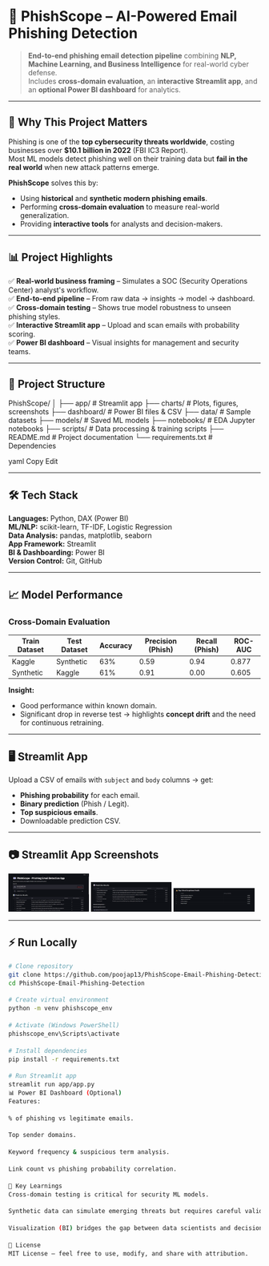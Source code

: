 # 📧 PhishScope – AI-Powered Email Phishing Detection

> **End-to-end phishing email detection pipeline** combining **NLP, Machine Learning, and Business Intelligence** for real-world cyber defense.  
> Includes **cross-domain evaluation**, an **interactive Streamlit app**, and an **optional Power BI dashboard** for analytics.

---

## 🚀 Why This Project Matters
Phishing is one of the **top cybersecurity threats worldwide**, costing businesses over **$10.1 billion in 2022** (FBI IC3 Report).  
Most ML models detect phishing well on their training data but **fail in the real world** when new attack patterns emerge.

**PhishScope** solves this by:
- Using **historical** and **synthetic modern phishing emails**.
- Performing **cross-domain evaluation** to measure real-world generalization.
- Providing **interactive tools** for analysts and decision-makers.

---

## 📊 Project Highlights
✅ **Real-world business framing** – Simulates a SOC (Security Operations Center) analyst's workflow.  
✅ **End-to-end pipeline** – From raw data → insights → model → dashboard.  
✅ **Cross-domain testing** – Shows true model robustness to unseen phishing styles.  
✅ **Interactive Streamlit app** – Upload and scan emails with probability scoring.  
✅ **Power BI dashboard** – Visual insights for management and security teams.

---

## 📂 Project Structure
PhishScope/
│
├── app/ # Streamlit app
├── charts/ # Plots, figures, screenshots
├── dashboard/ # Power BI files & CSV
├── data/ # Sample datasets
├── models/ # Saved ML models
├── notebooks/ # EDA Jupyter notebooks
├── scripts/ # Data processing & training scripts
├── README.md # Project documentation
└── requirements.txt # Dependencies

yaml
Copy
Edit

---

## 🛠 Tech Stack
**Languages:** Python, DAX (Power BI)  
**ML/NLP:** scikit-learn, TF-IDF, Logistic Regression  
**Data Analysis:** pandas, matplotlib, seaborn  
**App Framework:** Streamlit  
**BI & Dashboarding:** Power BI  
**Version Control:** Git, GitHub

---

## 📈 Model Performance

### **Cross-Domain Evaluation**
| Train Dataset   | Test Dataset    | Accuracy | Precision (Phish) | Recall (Phish) | ROC-AUC |
|-----------------|----------------|----------|-------------------|----------------|---------|
| Kaggle          | Synthetic      | 63%      | 0.59              | 0.94           | 0.877   |
| Synthetic       | Kaggle         | 61%      | 0.91              | 0.00           | 0.605   |

**Insight:**  
- Good performance within known domain.  
- Significant drop in reverse test → highlights **concept drift** and the need for continuous retraining.

---

## 🖥 Streamlit App
Upload a CSV of emails with `subject` and `body` columns → get:
- **Phishing probability** for each email.
- **Binary prediction** (Phish / Legit).
- **Top suspicious emails**.
- Downloadable prediction CSV.

---

## 📷 Streamlit App Screenshots
<p float="left">
  <img src="charts/streamlit_app_1.png" width="32%" />
  <img src="charts/streamlit_app_2.png" width="32%" />
  <img src="charts/streamlit_app_3.png" width="32%" />
</p>

---

## ⚡ Run Locally
```bash
# Clone repository
git clone https://github.com/poojap13/PhishScope-Email-Phishing-Detection.git
cd PhishScope-Email-Phishing-Detection

# Create virtual environment
python -m venv phishscope_env

# Activate (Windows PowerShell)
phishscope_env\Scripts\activate

# Install dependencies
pip install -r requirements.txt

# Run Streamlit app
streamlit run app/app.py
📊 Power BI Dashboard (Optional)
Features:

% of phishing vs legitimate emails.

Top sender domains.

Keyword frequency & suspicious term analysis.

Link count vs phishing probability correlation.

🧠 Key Learnings
Cross-domain testing is critical for security ML models.

Synthetic data can simulate emerging threats but requires careful validation.

Visualization (BI) bridges the gap between data scientists and decision-makers.

📜 License
MIT License – feel free to use, modify, and share with attribution.
